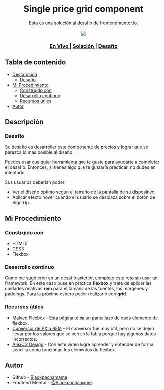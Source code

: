 <h1 align="center">Single price grid component</h1>

<div align="center">
   Esta es una solución al desafío de <a href="https://www.frontendmentor.io/challenges/pricing-component-with-toggle-8vPwRMIC" target="_blank">frontendmentor.io</a>.
</div>
<br>
<div align="center">
<img src="design/desktop-preview.jpg"></img>
  <h3>
    <a href="https://blackpachamame.github.io/desafíos-frontendmentor/single-price-grid-component/" color="white">
      En Vivo
    </a>
    <span> | </span>
    <a href="https://www.frontendmentor.io/solutions/single-price-grid-component-con-flexbox-td0f0peF4">
      Solución
    </a>
   <span> | </span>
    <a href="https://www.frontendmentor.io/challenges/single-price-grid-component-5ce41129d0ff452fec5abbbc">
      Desafío
    </a>
  </h3>
</div>

## Tabla de contenido

- [Descripción](#descripción)
  - [Desafío](#desafío)
- [Mi Procedimiento](#mi-procedimiento)
  - [Construido con](#construido-con)
  - [Desarrollo continuo](#desarrollo-continuo)
  - [Recursos útiles](#recursos-útiles)
- [Autor](#autor)

## Descripción

### Desafío

Su desafío es desarrollar este componente de precios y lograr que se parezca lo más posible al diseño.

Puedes usar cualquier herramienta que te guste para ayudarte a completar el desafío. Entonces, si tienes algo que te gustaría practicar, no dudes en intentarlo.

Sus usuarios deberían poder:

- Ver el diseño óptimo según el tamaño de la pantalla de su dispositivo
- Aplicar efecto hover cuando el usuario se desplaza sobre el botón de Sign Up.

## Mi Procedimiento

### Construido con

- HTML5
- CSS3
- Flexbox

### Desarrollo continuo

Como me sugirieron en un desafío anterior, complete este reto sin usar un framework. En este caso puse en práctica **flexbox** y trate de aplicar las unidades relativas **rem** para el tamaño de las fuentes, los margenes y paddings. Para la próxima espero poder realizarlo con **grid**.

### Recursos útiles

- [Malven Flexbox](https://flexbox.malven.co) - Esta página te da un pantallazo de cada elemento de flexbox.
- [Conversor de PX a REM](https://nekocalc.com/es/px-a-rem-conversor) - El conversor fue muy útil, pero no se dejen llevar por los valores que se ven en la tabla porque hay algunos datos incorrectos.
- [AlexCG Design](https://www.youtube.com/watch?v=YYlHGRkwz7U) - Con este vídeo logre aprender y entender de forma sencilla como funcionan los elementos de flexbox.

## Autor

- Github - [Blackpachamame](https://github.com/Blackpachamame)
- Frontend Mentor - [@Blackpachamame](https://www.frontendmentor.io/profile/Blackpachamame)
